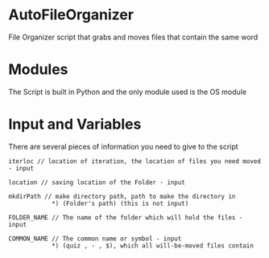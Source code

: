 # AutoFileOrganizer
 File Organizer script that grabs and moves files that contain the same word

# Modules
The Script is built in Python and the only module used is the OS module

# Input and Variables
There are several pieces of information you need to give to the script

    iterloc // location of iteration, the location of files you need moved - input
    
    location // saving location of the Folder - input
    
    mkdirPath // make directory path, path to make the directory in 
                *) (Folder's path) (this is not input)

    FOLDER_NAME // The name of the folder which will hold the files - input
    
    COMMON_NAME // The common name or symbol - input
                *) (quiz , - , $), which all will-be-moved files contain